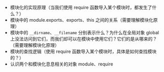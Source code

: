 - 模块化的实现原理（当我们使用 require 函数导入某个模块时，都发生了什么？）
- 模块中的 module.exports、exports、this 之间的关系（需要理解模块化原理）
- 模块中的 `__dirname`、`__filename` 分别表示什么？为什么在全局对象 global 上没法访问到它们，而我们却可以在模块中使用它们？它们的是从哪来的？（需要理解模块化原理）
- 模块的查找逻辑（使用 require 函数导入某个模块时，具体是如何查找模块的？）
- 认识两个和模块化息息相关的对象 module、require
